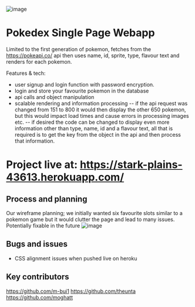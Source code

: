 ![image](https://user-images.githubusercontent.com/110766652/194439715-ebf6d6a1-76ee-4628-a0bb-08898fcf5938.png)

# Pokedex Single Page Webapp 
Limited to the first generation of pokemon, fetches from the https://pokeapi.co/ api then uses name, id, sprite, type, flavour text and renders for each pokemon.

Features & tech:
- user signup and login function with password encryption.
- login and store your favourite pokemon in the database
- api calls and object manipulation
- scalable rendering and information processing
-- if the api request was changed from 151 to 800 it would then display the other 650 pokemon, but this would impact load times and cause errors in processing images etc.
-- if desired the code can be changed to display even more information other than type, name, id and a flavour text, all that is required is to get the key from the object in the api and then process that information.

# Project live at: https://stark-plains-43613.herokuapp.com/


## Process and planning


Our wireframe planning; we initially wanted six favourite slots similar to a pokemon game but it would clutter the page and lead to many issues. Potentially fixable in the future
![image](https://user-images.githubusercontent.com/110766652/194440534-c154c654-aeda-48c0-8544-f60656ea4fdd.png)


## Bugs and issues
- CSS alignment issues when pushed live on heroku

## Key contributors
https://github.com/m-bui1
https://github.com/theunta
https://github.com/moghatt
